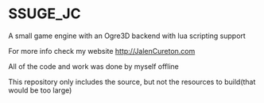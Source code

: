 # SSUGE_JC
A small game engine with an Ogre3D backend with lua scripting support

For more info check my website http://JalenCureton.com

All of the code and work was done by myself offline

This repository only includes the source, but not the resources to build(that would be too large)
